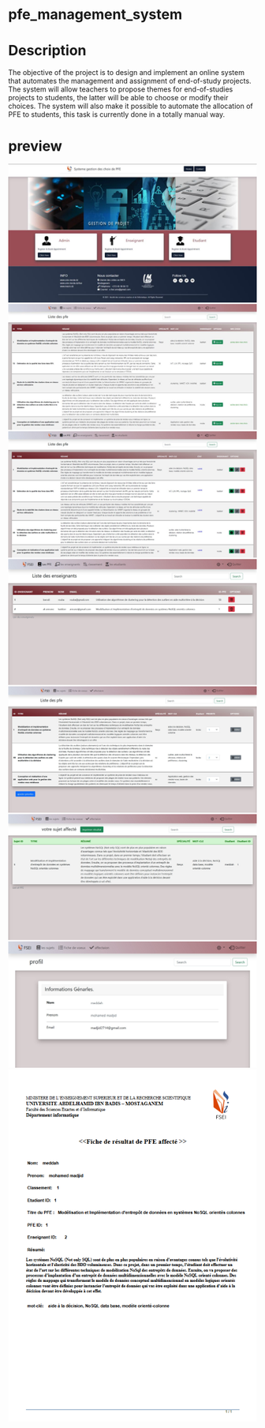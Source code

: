 # pfe_management_system

# Description
The objective of the project is to design and implement an online system that automates
the management and assignment of end-of-study projects. The system will allow teachers to
propose themes for end-of-studies projects to students, the latter will be able to
choose or modify their choices. The system will also make it possible to automate the allocation of
PFE to students, this task is currently done in a totally manual way.

# preview 
![alt text](https://github.com/madjid2714/pfe_management_system/blob/main/description/pfe1.png)
![alt text](https://github.com/madjid2714/pfe_management_system/blob/main/description/pfe.png)
![alt text](https://github.com/madjid2714/pfe_management_system/blob/main/description/pfe2.png)
![alt text](https://github.com/madjid2714/pfe_management_system/blob/main/description/pfe3.png)
![alt text](https://github.com/madjid2714/pfe_management_system/blob/main/description/pfe4.png)
![alt text](https://github.com/madjid2714/pfe_management_system/blob/main/description/pfe5.png)
![alt text](https://github.com/madjid2714/pfe_management_system/blob/main/description/pfe6.png)
![alt text](https://github.com/madjid2714/pfe_management_system/blob/main/description/pfe7.png)

